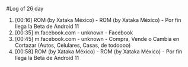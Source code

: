 #Log of 26 day

1. [00:16] ROM (by Xataka México) - ROM (by Xataka México) - Por fin llega la Beta de Android 11
1. [00:35] m.facebook.com - unknown - Facebook
1. [00:45] m.facebook.com - unknown - Compra, Vende o Cambia en Cortazar (Autos, Celulares, Casas, de todoooo)
1. [00:58] ROM (by Xataka México) - ROM (by Xataka México) - Por fin llega la Beta de Android 11
